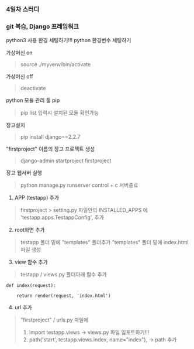### 4일차 스터디
### git 복습, Django 프레임워크

python3 사용 환경 세팅하기!!!
python 환경변수 세팅하기

가상머신 on
> source ./myvenv/bin/activate

가상머신 off
> deactivate

python 모듈 관리 툴  pip
> pip list       입력시 설치된 모듈 확인가능

장고설치
> pip install django==2.2.7

"firstproject" 이름의 장고 프로젝트 생성
> django-admin startproject firstproject

장고 웹서버 실행
> python manage.py runserver
> control + c    서버종료

1. APP (testapp) 추가

> firstproject > setting.py 파일안의
> INSTALLED_APPS 에 'testapp.apps.TestappConfig',   추가

2. root화면 추가

> testapp 폴더 밑에  "templates" 폴더추가
> "templates" 폴더 밑에 index.html 파일 생성

3. view 함수 추가

> testapp / views.py 폴더아래 함수 추가

```
def index(request):

    return render(request, 'index.html')
```

4. url 추가

> "firstproject" / urls.py 파일에
> 1. import testapp.views                                    -> views.py 파일 임포트하기!!!
> 2. path('start', testapp.views.index, name="index"),       ->  path 추가